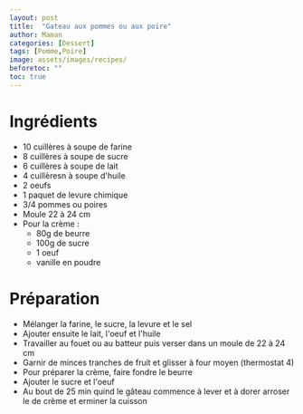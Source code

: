 ```yaml
---
layout: post
title:  "Gateau aux pommes ou aux poire"
author: Maman
categories: [Dessert]
tags: [Pomme,Poire]
image: assets/images/recipes/
beforetoc: ""
toc: true
---
```


# Ingrédients 
* 10 cuillères à soupe de farine
* 8 cuillères à soupe de sucre
* 6 cuillères à soupe de lait
* 4 cuillèresn à soupe d'huile
* 2 oeufs
* 1 paquet de levure chimique
* 3/4 pommes ou poires
* Moule 22 à 24 cm
* Pour la crème :
    * 80g de beurre
    * 100g de sucre
    * 1 oeuf
    * vanille en poudre

# Préparation
* Mélanger la farine, le sucre, la levure et le sel
* Ajouter ensuite le lait, l'oeuf et l'huile
* Travailler au fouet ou au batteur puis verser dans un moule de 22 à 24 cm
* Garnir de minces tranches de fruit et glisser à four moyen (thermostat 4)
* Pour préparer la crème, faire fondre le beurre
* Ajouter le sucre et l'oeuf
* Au bout de 25 min quind le gâteau commence à lever et à dorer arroser le de crème et erminer la cuisson
